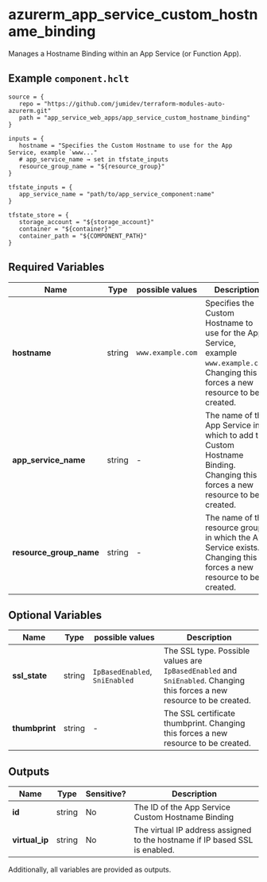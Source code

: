 # azurerm_app_service_custom_hostname_binding

Manages a Hostname Binding within an App Service (or Function App).

## Example `component.hclt`

```hcl
source = {
   repo = "https://github.com/jumidev/terraform-modules-auto-azurerm.git"   
   path = "app_service_web_apps/app_service_custom_hostname_binding"   
}

inputs = {
   hostname = "Specifies the Custom Hostname to use for the App Service, example `www..."   
   # app_service_name → set in tfstate_inputs
   resource_group_name = "${resource_group}"   
}

tfstate_inputs = {
   app_service_name = "path/to/app_service_component:name"   
}

tfstate_store = {
   storage_account = "${storage_account}"   
   container = "${container}"   
   container_path = "${COMPONENT_PATH}"   
}

```

## Required Variables

| Name | Type |  possible values |  Description |
| ---- | --------- |  ----------- | ----------- |
| **hostname** | string |  `www.example.com`  |  Specifies the Custom Hostname to use for the App Service, example `www.example.com`. Changing this forces a new resource to be created. | 
| **app_service_name** | string |  -  |  The name of the App Service in which to add the Custom Hostname Binding. Changing this forces a new resource to be created. | 
| **resource_group_name** | string |  -  |  The name of the resource group in which the App Service exists. Changing this forces a new resource to be created. | 

## Optional Variables

| Name | Type |  possible values |  Description |
| ---- | --------- |  ----------- | ----------- |
| **ssl_state** | string |  `IpBasedEnabled`, `SniEnabled`  |  The SSL type. Possible values are `IpBasedEnabled` and `SniEnabled`. Changing this forces a new resource to be created. | 
| **thumbprint** | string |  -  |  The SSL certificate thumbprint. Changing this forces a new resource to be created. | 



## Outputs

| Name | Type | Sensitive? | Description |
| ---- | ---- | --------- | --------- |
| **id** | string | No  | The ID of the App Service Custom Hostname Binding | 
| **virtual_ip** | string | No  | The virtual IP address assigned to the hostname if IP based SSL is enabled. | 

Additionally, all variables are provided as outputs.

